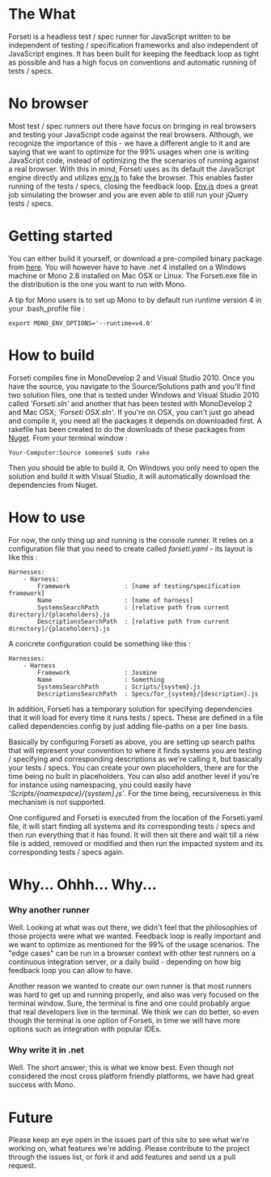 # The What #
Forseti is a headless test / spec runner for JavaScript written to be independent of testing / specification frameworks and also independent of JavaScript engines. It has been built for keeping the feedback loop as tight as possible and has a high focus on conventions and automatic running of tests / specs.

# No browser #
Most test / spec runners out there have focus on bringing in real browsers and testing your JavaScript code against the real browsers. Although, we recognize the importance of this - we have a different angle to it and are saying that we want to optimize for the 99% usages when one is writing JavaScript code, instead of optimizing the the scenarios of running against a real browser. With this in mind, Forseti uses as its default the JavaScript engine directly and utilizes [env.js](http://www.envjs.com/) to fake the browser. This enables faster running of the tests / specs, closing the feedback loop. [Env.js](http://www.envjs.com/) does a great job simulating the browser and you are even able to still run your jQuery tests / specs.

# Getting started #

You can either build it yourself, or download a pre-compiled binary package from [here](https://github.com/downloads/dolittlestudios/Forseti/Forseti.zip). You will however have to have .net 4 installed on a Windows machine or Mono 2.8 installed on Mac OSX or Linux. The Forseti.exe file in the distribution is the one you want to run with Mono.  
  
A tip for Mono users is to set up Mono to by default run runtime version 4 in your .bash_profile file :

	export MONO_ENV_OPTIONS='--runtime=v4.0'


# How to build #

Forseti compiles fine in MonoDevelop 2 and Visual Studio 2010. Once you have the source, you navigate to the Source/Solutions path and you'll find two solution files, one that is tested under Windows and Visual Studio 2010 called *'Forseti.sln'* and another that has been tested with MonoDevelop 2 and Mac OSX; *'Forseti OSX.sln'*. If you're on OSX, you can't just go ahead and compile it, you need all the packages it depends on downloaded first. A rakefile has been created to do the downloads of these packages from [Nuget](http://www.nuget.org). 
From your terminal window :

	Your-Computer:Source someone$ sudo rake

Then you should be able to build it.
On Windows you only need to open the solution and build it with Visual Studio, it will automatically download the dependencies from Nuget.

# How to use #

For now, the only thing up and running is the console runner. It relies on a configuration file that you need to create called *forseti.yaml* - its layout is like this : 

	Harnesses:
		- Harness:
			Framework				: [name of testing/specification framework]
			Name					: [name of harness]
			SystemsSearchPath		: [relative path from current directory]/{placeholders}.js
			DescriptionsSearchPath	: [relative path from current directory]/{placeholders}.js

A concrete configuration could be something like this : 

	Harnesses:
		- Harness
			Framework				: Jasmine
			Name					: Something
			SystemsSearchPath		: Scripts/{system}.js
			DescriptionsSearchPath	: Specs/for_{system}/{description}.js
			
In addition, Forseti has a temporary solution for specifying dependencies that it will load for every time it runs tests / specs. These are defined in a file called dependencies.config by just adding file-paths on a per line basis.

Basically by configuring Forseti as above, you are setting up search paths that will represent your convention to where it finds systems you are testing / specifying and corresponding descriptions as we're calling it, but basically your tests / specs. You can create your own placeholders, there are for the time being no built in placeholders. You can also add another level if you're for instance using namespacing, you could easily have *'Scripts/{namespace}/{system}.js'*. For the time being, recursiveness in this mechanism is not supported. 

One configured and Forseti is executed from the location of the Forseti.yaml file, it will start finding all systems and its corresponding tests / specs and then run everything that it has found. It will then sit there and wait till a new file is added, removed or modified and then run the impacted system and its corresponding tests / specs again.


# Why... Ohhh... Why... #

### Why another runner ###
Well. Looking at what was out there, we didn't feel that the philosophies of those projects were what we wanted. Feedback loop is really important and we want to optimize as mentioned for the 99% of the usage scenarios. The "edge cases" can be run in a browser context with other test runners on a continuous integration server, or a daily build - depending on how big feedback loop you can allow to have.

Another reason we wanted to create our own runner is that most runners was hard to get up and running properly, and also was very focused on the terminal window. Sure, the terminal is fine and one could probably argue that real developers live in the terminal. We think we can do better, so even though the terminal is one option of Forseti, in time we will have more options such as integration with popular IDEs.

### Why write it in .net ###
Well. The short answer; this is what we know best. Even though not considered the most cross platform friendly platforms, we have had great success with Mono.

# Future #
Please keep an eye open in the issues part of this site to see what we're working on, what features we're adding. Please contribute to the project through the issues list, or fork it and add features and send us a pull request. 

